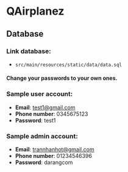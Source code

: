 # QAirplanez

## Database
### Link database:
- `src/main/resources/static/data/data.sql`

#### Change your passwords to your own ones.

### Sample user account:
- **Email**: test1@gmail.com
- **Phone number**: 0345675123
- **Password**: test1

### Sample admin account:
- **Email**: trannhanhot@gmail.com
- **Phone number**: 01234546396
- **Password**: darangcom